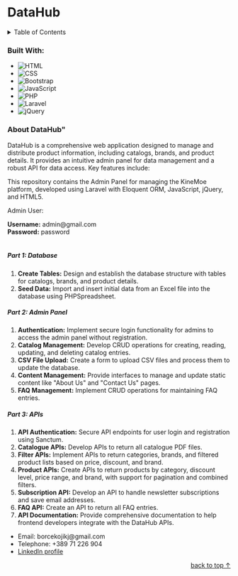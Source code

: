 # DataHub

<a name="readme-top"></a>

<div align="center">
  <a href="#">
    <!-- <img src="{{ asset('images/logo.png') }}" alt="Logo" width="80" height="80"> -->
  </a>
</div>
<!-- TABLE OF CONTENTS -->
<details>
  <summary>Table of Contents</summary>
  <ol>
    <li>
      <a href="#built-with">Built With</a>
    </li>
    <li>
      <a href="#about-the-project">About The Project</a>
    </li>
    <li>
      <a href="#installation">Installation</a>
    </li>

    <li>
      <a href="#contact">Contact</a>
    </li>

  </ol>
</details>
<h3 id="built-with">Built With:</h3>
<ul>
  <!-- https://shields.io/badges for creating readme file badges -->
  <li><img alt="HTML" src="https://img.shields.io/badge/-HTML5-e34c26?logo=html5&logoColor=white"/></li>
  <li><img alt="CSS" src="https://img.shields.io/badge/-CSS3-264de4?logo=css3&logoColor=white"/></li>
  <li><img alt="Bootstrap" src="https://img.shields.io/badge/-Bootstrap-CD6799?logo=bootstrap&logoColor=white"/></li>
  <li><img alt="JavaScript" src="https://img.shields.io/badge/-JavaScript-EFD81D?logo=javascript&logoColor=white"/></li>
  <li><img alt="PHP" src="https://img.shields.io/badge/-PHP-777BB4?logo=php&logoColor=white"/></li>
  <li><img alt="Laravel" src="https://img.shields.io/badge/-Laravel-FF2D20?logo=laravel&logoColor=white"/></li>
  <li><img alt="jQuery" src="https://img.shields.io/badge/-jQuery-0769AD?logo=jquery&logoColor=white"/></li>
</ul>
<h3 id="about-the-project">About DataHub"</h3>
<p>
DataHub is a comprehensive web application designed to manage and distribute product information, including catalogs, brands, and product details. It provides an intuitive admin panel for data management and a robust API for data access. Key features include:
</p>
<p>
  This repository contains the Admin Panel for managing the KineMoe platform, developed using Laravel with Eloquent ORM, JavaScript, jQuery, and HTML5.
</p>
<div>
  <p>Admin User:</p>
  <b>Username:</b> admin@gmail.com <br>
  <b>Password:</b> password
</div>
<br>
<h5>Part 1: Database</h5>
<ol>
  <li><b>Create Tables:</b> Design and establish the database structure with tables for catalogs, brands, and product details.</li>
  <li><b>Seed Data:</b> Import and insert initial data from an Excel file into the database using PHPSpreadsheet.</li>
</ol>
<h5>Part 2: Admin Panel</h5>
<ol>
  <li><b>Authentication:</b> Implement secure login functionality for admins to access the admin panel without registration.</li>
  <li><b>Catalog Management:</b> Develop CRUD operations for creating, reading, updating, and deleting catalog entries.</li>
  <li><b>CSV File Upload:</b> Create a form to upload CSV files and process them to update the database.</li>
  <li><b>Content Management:</b> Provide interfaces to manage and update static content like "About Us" and "Contact Us" pages.</li>
  <li><b>FAQ Management:</b> Implement CRUD operations for maintaining FAQ entries.</li>
</ol>
<h5>Part 3: APIs</h5>
<ol>
  <li><b>API Authentication:</b> Secure API endpoints for user login and registration using Sanctum.</li>
  <li><b>Catalogue APIs:</b> Develop APIs to return all catalogue PDF files.</li>
  <li><b>Filter APIs:</b> Implement APIs to return categories, brands, and filtered product lists based on price, discount, and brand.</li>
  <li><b>Product APIs:</b> Create APIs to return products by category, discount level, price range, and brand, with support for pagination and combined filters.</li>
  <li><b>Subscription API:</b> Develop an API to handle newsletter subscriptions and save email addresses.</li>
  <li><b>FAQ API:</b> Create an API to return all FAQ entries.</li>
  <li><b>API Documentation:</b> Provide comprehensive documentation to help frontend developers integrate with the DataHub APIs.</li>
</ol>

<ul>
    <li>Email: borcekojikj@gmail.com</li>
    <li>Telephone: +389 71 226 904</li>
    <li><a href="https://www.linkedin.com/in/borce-kojikj-349225208/">LinkedIn profile</a></li>
    <!-- <li><a href="https://github.com/yourusername">GitHub profile</a></li> -->
</ul>
<div align="right">
  <a href="#readme-top">back to top &#8593;</a>
</div>
